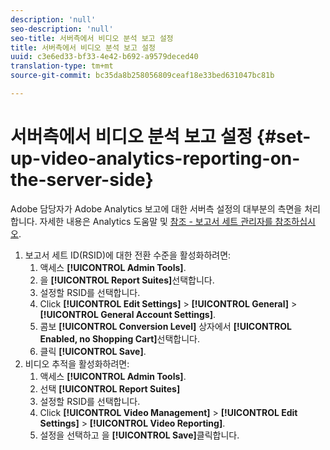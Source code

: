 ```yaml
---
description: 'null'
seo-description: 'null'
seo-title: 서버측에서 비디오 분석 보고 설정
title: 서버측에서 비디오 분석 보고 설정
uuid: c3e6ed33-bf33-4e42-b692-a9579deced40
translation-type: tm+mt
source-git-commit: bc35da8b258056809ceaf18e33bed631047bc81b

---
```



# 서버측에서 비디오 분석 보고 설정 {#set-up-video-analytics-reporting-on-the-server-side}

Adobe 담당자가 Adobe Analytics 보고에 대한 서버측 설정의 대부분의 측면을 처리합니다. 자세한 내용은 Analytics 도움말 및 [참조 - 보고서 세트 관리자를 참조하십시오](https://microsite.omniture.com/t2/help/en_US/reference/#Report_Suite_Manager).
1. 보고서 세트 ID(RSID)에 대한 전환 수준을 활성화하려면:
   1. 액세스 **[!UICONTROL Admin Tools]**.
   1. 을 **[!UICONTROL Report Suites]**&#x200B;선택합니다.
   1. 설정할 RSID를 선택합니다.
   1. Click **[!UICONTROL Edit Settings]** > **[!UICONTROL General]** > **[!UICONTROL General Account Settings]**.
   1. 콤보 **[!UICONTROL Conversion Level]** 상자에서 **[!UICONTROL Enabled, no Shopping Cart]**&#x200B;선택합니다.
   1. 클릭 **[!UICONTROL Save]**.
1. 비디오 추적을 활성화하려면:
   1. 액세스 **[!UICONTROL Admin Tools]**.
   1. 선택 **[!UICONTROL Report Suites]**
   1. 설정할 RSID를 선택합니다.
   1. Click **[!UICONTROL Video Management]** > **[!UICONTROL Edit Settings]** > **[!UICONTROL Video Reporting]**.
   1. 설정을 선택하고 을 **[!UICONTROL Save]**&#x200B;클릭합니다.